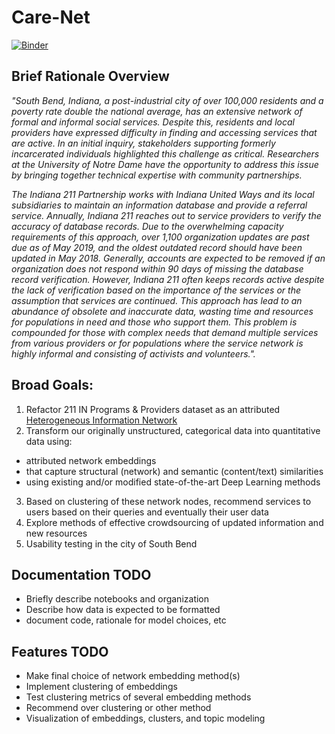 # Care-Net

[![Binder](https://mybinder.org/badge_logo.svg)](https://mybinder.org/v2/gh/asvnpr/ND_Care_Net/master)

## Brief Rationale Overview

*"South Bend, Indiana, a post-industrial city of over 100,000 residents and a poverty rate double the national average, 
has an extensive network of formal and informal social services. Despite this, residents and local providers have expressed 
difficulty in finding and accessing services that are active. In an initial inquiry, stakeholders supporting formerly 
incarcerated individuals highlighted this challenge as critical. Researchers at the University of Notre Dame have the 
opportunity to address this issue by bringing together technical expertise with community partnerships.*

*The Indiana 211 Partnership works with Indiana United Ways and its local subsidiaries to maintain an information database
and provide a referral service. Annually, Indiana 211 reaches out to service providers to verify the accuracy of database
records. Due to the overwhelming capacity requirements of this approach, over 1,100 organization updates are past due as of
May 2019, and the oldest outdated record should have been updated in May 2018. Generally, accounts are expected to be removed
if an organization does not respond within 90 days of missing the database record verification. However, Indiana 211 often
keeps records active despite the lack of verification based on the importance of the services or the assumption that services
are continued. This approach has lead to an abundance of obsolete and inaccurate data, wasting time and resources for
populations in need and those who support them. This problem is compounded for those with complex needs that demand multiple
services from various providers or for populations where the service network is highly informal and consisting of activists
and volunteers.".*

## Broad Goals:
1. Refactor 211 IN Programs & Providers dataset as an attributed [Heterogeneous Information Network](https://arxiv.org/pdf/1511.04854.pdf)
2. Transform our originally unstructured, categorical data into quantitative data using:
  - attributed network embeddings 
  - that capture structural (network) and semantic (content/text) similarities 
  - using existing and/or modified state-of-the-art Deep Learning methods
 3. Based on clustering of these network nodes, recommend services to users based on their queries and eventually their user data
 4. Explore methods of effective crowdsourcing of updated information and new resources
 5. Usability testing in the city of South Bend
 
 ## Documentation TODO 
 - Briefly describe notebooks and organization
 - Describe how data is expected to be formatted
 - document code, rationale for model choices, etc
 
 ## Features TODO
 - Make final choice of network embedding method(s)
 - Implement clustering of embeddings
 - Test clustering metrics of several embedding methods
 - Recommend over clustering or other method
 - Visualization of embeddings, clusters, and topic modeling
